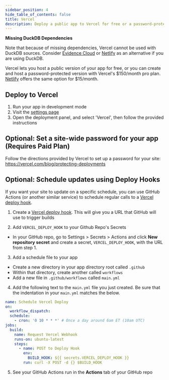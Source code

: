 ```yaml
---
sidebar_position: 4
hide_table_of_contents: false
title: Vercel
description: Deploy a public app to Vercel for free or a password-protected app with the pro plan.
---
```



<Alert status=danger>

**Missing DuckDB Dependencies**

Note that because of missing dependencies, Vercel cannot be used with DuckDB sources. Consider [Evidence Cloud](/deployment/evidence-cloud) or [Netlify](/deployment/netlify) as an alternative if you are using DuckDB. 

</Alert>

Vercel lets you host a public version of your app for free, or you can create and host a password-protected version with Vercel's $150/month pro plan. [Netlify](/deployment/netlify) offers the same option for $15/month.

## Deploy to Vercel

1. Run your app in development mode
1. Visit the [settings page](http://localhost:3000/settings)
1. Open the deployment panel, and select 'Vercel', then follow the provided instructions

## Optional: Set a site-wide password for your app (Requires Paid Plan)

Follow the directions provided by Vercel to set up a password for your site:
https://vercel.com/blog/protecting-deployments

## Optional: Schedule updates using Deploy Hooks

If you want your site to update on a specific schedule, you can use GitHub Actions (or another similar service) to schedule regular calls to a [Vercel deploy hook](https://vercel.com/docs/concepts/git/deploy-hooks).

1. Create a [Vercel deploy hook](https://vercel.com/docs/concepts/git/deploy-hooks).
   This will give you a URL that GitHub will use to trigger builds

2. Add `VERCEL_DEPLOY_HOOK` to your Github Repo's Secrets

- In your GitHub repo, go to Settings > Secrets > Actions and click **New repository secret** and create a secret, `VERCEL_DEPLOY_HOOK`, with the URL from step 1.

3. Add a schedule file to your app

- Create a new directory in your app directory root called `.github`
- Within that directory, create another called `workflows`
- Add a new file in `.github/workflows` called `main.yml`

4. Add the following text to the `main.yml` file you just created. Be sure that the indentation in your `main.yml` matches the below.

```yaml
name: Schedule Vercel Deploy
on:
  workflow_dispatch:
  schedule:
    - cron: '0 10 * * *' # Once a day around 6am ET (10am UTC)
jobs:
  build:
    name: Request Vercel Webhook
    runs-on: ubuntu-latest
    steps:
      - name: POST to Deploy Hook
        env:
          BUILD_HOOK: ${{ secrets.VERCEL_DEPLOY_HOOK }}
        run: curl -X POST -d {} $BUILD_HOOK
```

5. See your GitHub Actions run in the **Actions** tab of your GitHub repo
